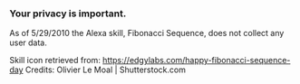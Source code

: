 ### Your privacy is important.

As of 5/29/2010 the Alexa skill, Fibonacci Sequence, does not collect any user data.

Skill icon retrieved from:
https://edgylabs.com/happy-fibonacci-sequence-day    Credits: Olivier Le Moal | Shutterstock.com

